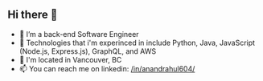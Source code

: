 ## Hi there 👋
<!--
**anandrahul604/anandrahul604** is a ✨ _special_ ✨ repository because its `README.md` (this file) appears on your GitHub profile.

Here are some ideas to get you started:

- 🔭 I’m currently working on ...
- 🌱 I’m currently learning ...
- 👯 I’m looking to collaborate on ...
- 🤔 I’m looking for help with ...
- 💬 Ask me about ...
- 📫 How to reach me: ...
- 😄 Pronouns: ...
- ⚡ Fun fact: ...
-->
- 🔭 I’m a back-end Software Engineer
- 🔨 Technologies that i'm experinced in include Python, Java, JavaScript (Node.js, Express.js), GraphQL, and AWS
- 📍 I'm located in Vancouver, BC
- 📫 You can reach me on linkedin: [/in/anandrahul604/](https://www.linkedin.com/in/anandrahul604/)
